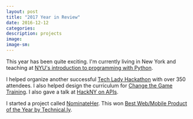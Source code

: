 ```yaml
---
layout: post
title: "2017 Year in Review"
date: 2016-12-12
categories:
description: projects
image:
image-sm:
---
```

This year has been quite exciting. I'm currently living in New York and teaching at [NYU's introduction to programming with Python](https://www.sps.nyu.edu/professional-pathways/diplomas/technology/introduction-to-programming-with-python.html). 

I helped organize another successful [Tech Lady Hackathon](https://developer.washingtonpost.com/pb/blog/post/2017/10/23/recap-top-women-in-tech-hosted-by-the-washington-post-at-fifth-annual-tech-lady-hackathon/) with over 350 attendees. I also helped design the curriculum for [Change the Game Training](http://www.changethegame.io/). I also gave a talk at [HackNY on APIs](http://hackny.org/2017/10/f2017-recap/).

I started a project called [NominateHer](http://www.nominateher.org). This won [Best Web/Mobile Product of the Year by Technical.ly](https://technical.ly/dc/2017/12/07/heres-winners-2017-technical-ly-dc-awards/).

